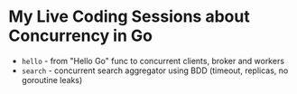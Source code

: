 # My Live Coding Sessions about Concurrency in Go

- `hello` - from "Hello Go" func to concurrent clients, broker and workers
- `search` - concurrent search aggregator using BDD (timeout, replicas, no goroutine leaks)
